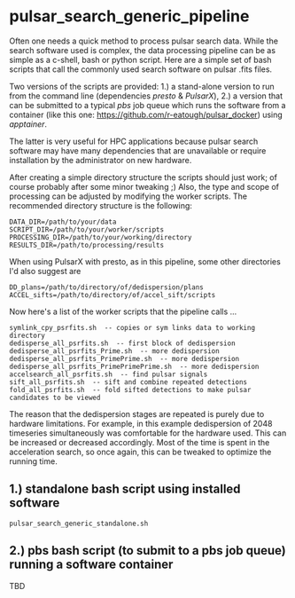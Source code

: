 # pulsar_search_generic_pipeline
Often one needs a quick method to process pulsar search data. While the search software used is complex, the data processing pipeline can be as simple as a c-shell, bash or python script. Here are a simple set of bash scripts that call the commonly used search software on pulsar .fits files. 

Two versions of the scripts are provided: 1.) a stand-alone version to run from the command line (dependencies _presto_ & _PulsarX_), 2.) a version that can be submitted to a typical _pbs_ job queue which runs the software from a container (like this one: https://github.com/r-eatough/pulsar_docker) using _apptainer_. 

The latter is very useful for HPC applications because pulsar search software may have many dependencies that are unavailable or require installation by the administrator on new hardware.  

After creating a simple directory structure the scripts should just work; of course probably after some minor tweaking ;) Also, the type and scope of processing can be adjusted by modifying the worker scripts. The recommended directory structure is the following:

    DATA_DIR=/path/to/your/data
    SCRIPT_DIR=/path/to/your/worker/scripts
    PROCESSING_DIR=/path/to/your/working/directory
    RESULTS_DIR=/path/to/processing/results

When using PulsarX with presto, as in this pipeline, some other directories I'd also suggest are

    DD_plans=/path/to/directory/of/dedispersion/plans
    ACCEL_sifts=/path/to/directory/of/accel_sift/scripts

Now here's a list of the worker scripts that the pipeline calls ...

    symlink_cpy_psrfits.sh  -- copies or sym links data to working directory
    dedisperse_all_psrfits.sh  -- first block of dedispersion
    dedisperse_all_psrfits_Prime.sh  -- more dedispersion
    dedisperse_all_psrfits_PrimePrime.sh  -- more dedispersion
    dedisperse_all_psrfits_PrimePrimePrime.sh  -- more dedispersion
    accelsearch_all_psrfits.sh  -- find pulsar signals 
    sift_all_psrfits.sh  -- sift and combine repeated detections 
    fold_all_psrfits.sh  -- fold sifted detections to make pulsar candidates to be viewed 
    
The reason that the dedispersion stages are repeated is purely due to hardware limitations. For example, in this example dedispersion of 2048 timeseries simultaneously was comfortable for the hardware used. This can be increased or decreased accordingly. Most of the time is spent in the acceleration search, so once again, this can be tweaked to optimize the running time.   

## 1.) standalone bash script using installed software
    pulsar_search_generic_standalone.sh

## 2.) pbs bash script (to submit to a pbs job queue) running a software container
TBD
